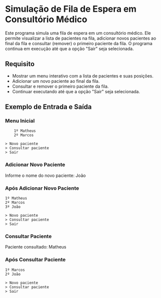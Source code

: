 # Simulação de Fila de Espera em Consultório Médico

Este programa simula uma fila de espera em um consultório médico. Ele permite visualizar a lista de pacientes na fila, adicionar novos pacientes ao final da fila e consultar (remover) o primeiro paciente da fila. O programa continua em execução até que a opção "Sair" seja selecionada.

## Requisito
- Mostrar um menu interativo com a lista de pacientes e suas posições.
- Adicionar um novo paciente ao final da fila.
- Consultar e remover o primeiro paciente da fila.
- Continuar executando até que a opção "Sair" seja selecionada.

## Exemplo de Entrada e Saída
### Menu Inicial
        1º Matheus
        2º Marcos

    > Novo paciente
    > Consultar paciente
    > Sair
### Adicionar Novo Paciente
Informe o nome do novo paciente: João


### Após Adicionar Novo Paciente
    1º Matheus
    2º Marcos
    3º João

    > Novo paciente
    > Consultar paciente
    > Sair

### Consultar Paciente
Paciente consultado: Matheus


### Após Consultar Paciente
    1º Marcos
    2º João

    > Novo paciente
    > Consultar paciente
    > Sair
